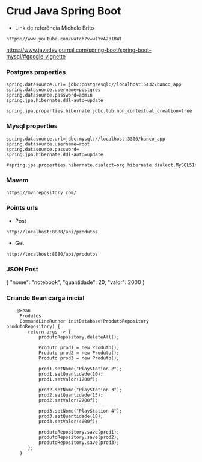 # Crud Java Spring Boot
* Link de referência Michele Brito
```
https://www.youtube.com/watch?v=wlYvA2b1BWI
```

https://www.javadevjournal.com/spring-boot/spring-boot-mysql/#google_vignette

### Postgres properties
```
spring.datasource.url= jdbc:postgresql://localhost:5432/banco_app
spring.datasource.username=postgres
spring.datasource.password=admin
spring.jpa.hibernate.ddl-auto=update

spring.jpa.properties.hibernate.jdbc.lob.non_contextual_creation=true
```

### Mysql properties
```
spring.datasource.url=jdbc:mysql://localhost:3306/banco_app
spring.datasource.username=root
spring.datasource.password=
spring.jpa.hibernate.ddl-auto=update

#spring.jpa.properties.hibernate.dialect=org.hibernate.dialect.MySQL5InnoDBDialect
```

### Mavem
```
https://mvnrepository.com/
```

### Points urls

* Post
```
http://localhost:8080/api/produtos
```

* Get
```
http://localhost:8080/api/produtos
```
### JSON Post

{
    "nome": "notebook",
    "quantidade": 20,
    "valor": 2000
}

### Criando Bean carga inicial

```
    @Bean 
     Produtos
	 CommandLineRunner initDatabase(ProdutoRepository produtoRepository) {
	 	return args -> {
	 		produtoRepository.deleteAll();

	 		Produto prod1 = new Produto();
	 		Produto prod2 = new Produto();
	 		Produto prod3 = new Produto();

	 		prod1.setNome("PlayStation 2");
	 		prod1.setQuantidade(10);
	 		prod1.setValor(1700f);

	 		prod2.setNome("PlayStation 3");
	 		prod2.setQuantidade(15);
	 		prod2.setValor(2700f);

	 		prod3.setNome("PlayStation 4");
	 		prod3.setQuantidade(18);
	 		prod3.setValor(4000f);

	 		produtoRepository.save(prod1);
	 		produtoRepository.save(prod2);
	 		produtoRepository.save(prod3);
	 	};
	 }
```